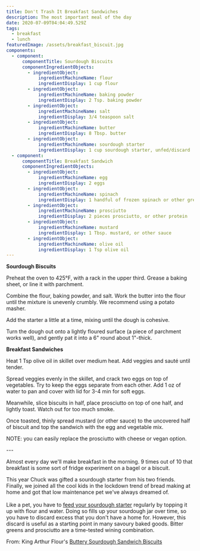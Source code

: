 ```yaml
---
title: Don't Trash It Breakfast Sandwiches
description: The most important meal of the day
date: 2020-07-09T04:04:49.529Z
tags:
  - breakfast
  - lunch
featuredImage: /assets/breakfast_biscuit.jpg
components:
  - component:
      componentTitle: Sourdough Biscuits
      componentIngredientObjects:
        - ingredientObject:
            ingredientMachineName: flour
            ingredientDisplay: 1 cup flour
        - ingredientObject:
            ingredientMachineName: baking powder
            ingredientDisplay: 2 Tsp. baking powder
        - ingredientObject:
            ingredientMachineName: salt
            ingredientDisplay: 3/4 teaspoon salt
        - ingredientObject:
            ingredientMachineName: butter
            ingredientDisplay: 8 Tbsp. butter
        - ingredientObject:
            ingredientMachineName: sourdough starter
            ingredientDisplay: 1 cup sourdough starter, unfed/discard
  - component:
      componentTitle: Breakfast Sandwich
      componentIngredientObjects:
        - ingredientObject:
            ingredientMachineName: egg
            ingredientDisplay: 2 eggs
        - ingredientObject:
            ingredientMachineName: spinach
            ingredientDisplay: 1 handful of frozen spinach or other greens
        - ingredientObject:
            ingredientMachineName: prosciutto
            ingredientDisplay: 2 pieces prosciutto, or other protein
        - ingredientObject:
            ingredientMachineName: mustard
            ingredientDisplay: 1 Tbsp. mustard, or other sauce
        - ingredientObject:
            ingredientMachineName: olive oil
            ingredientDisplay: 1 Tsp olive oil
---
```

**Sourdough Biscuits**

Preheat the oven to 425°F, with a rack in the upper third. Grease a baking sheet, or line it with parchment.

Combine the flour, baking powder, and salt. Work the butter into the flour until the mixture is unevenly crumbly. We recommend using a potato masher.

Add the starter a little at a time, mixing until the dough is cohesive.

Turn the dough out onto a lightly floured surface (a piece of parchment works well), and gently pat it into a 6" round about 1"-thick.

**Breakfast Sandwiches**

Heat 1 Tsp olive oil in skillet over medium heat. Add veggies and sauté until tender. 

Spread veggies evenly in the skillet, and crack two eggs on top of vegetables. Try to keep the eggs separate from each other. Add 1 oz of water to pan and cover with lid for 3-4 min for soft eggs. 

Meanwhile, slice biscuits in half, place prosciutto on top of one half, and lightly toast. Watch out for too much smoke. 

Once toasted, thinly spread mustard (or other sauce) to the uncovered half of biscuit and top the sandwich with the egg and vegetable mix. 

NOTE: you can easily replace the prosciutto with cheese or vegan option. 

\---

Almost every day we'll make breakfast in the morning. 9 times out of 10 that breakfast is some sort of fridge experiment on a bagel or a biscuit.

This year Chuck was gifted a sourdough starter from his two friends. Finally, we joined all the cool kids in the lockdown trend of bread making at home and got that low maintenance pet we've always dreamed of.\
\
Like a pet, you have to [feed your sourdough starter](https://www.kingarthurflour.com/recipes/feeding-and-maintaining-your-sourdough-starter-recipe) regularly by topping it up with flour and water. Doing so fills up your sourdough jar over time, so you have to discard excess that you don't have a home for. However, this discard is useful as a starting point in many savoury baked goods. Bitter greens and prosciutto are a time-tested wining combination.

From: King Arthur Flour's [Buttery Sourdough Sandwich Biscuits](https://www.kingarthurflour.com/recipes/buttery-sourdough-sandwich-biscuits-recipe)